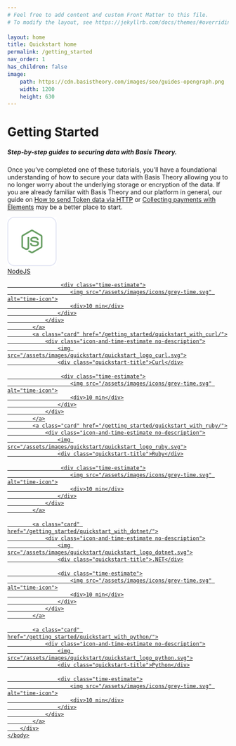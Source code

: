 ```yaml
---
# Feel free to add content and custom Front Matter to this file.
# To modify the layout, see https://jekyllrb.com/docs/themes/#overriding-theme-defaults

layout: home
title: Quickstart home
permalink: /getting_started
nav_order: 1
has_children: false
image:
    path: https://cdn.basistheory.com/images/seo/guides-opengraph.png
    width: 1200
    height: 630
---
```


<html>
    <head>
        <meta charset="utf-8">
        <title>Getting Started with Ruby, Python, .NET, Java, C#, cURL, NodeJS</title>
    </head>
    <body class="quickstart-home-page">
        <div class="header-and-description">
            <h1>Getting Started</h1>
            <h5>Step-by-step guides to securing data with Basis Theory.</h5>
            <p>Once you’ve completed one of these tutorials, you’ll have a foundational understanding of how to secure your data with Basis Theory allowing you to no longer worry about the underlying storage or encryption of the data. If you are already familiar with Basis Theory and our platform in general, our guide on <a href="/guides/use-token-data-in-http-requests/">How to send Token data via HTTP</a> or <a href="/guides/collect-atomic-cards-with-elements/">Collecting payments with Elements</a> may be a better place to start.</p>
        </div>
        <div class="cards">
            <a class="card" href="/getting_started/quickstart_with_nodejs/">
                <div class="icon-and-time-estimate no-description">
                    <img src="/assets/images/quickstart/quickstart_logo_nodejs.svg">
                    <div class="quickstart-title">NodeJS</div>

                     <div class="time-estimate">
                        <img src="/assets/images/icons/grey-time.svg" alt="time-icon">
                        <div>10 min</div>
                    </div>
                </div>
            </a>
            <a class="card" href="/getting_started/quickstart_with_curl/">
                <div class="icon-and-time-estimate no-description">
                    <img src="/assets/images/quickstart/quickstart_logo_curl.svg">
                    <div class="quickstart-title">Curl</div>

                     <div class="time-estimate">
                        <img src="/assets/images/icons/grey-time.svg" alt="time-icon">
                        <div>10 min</div>
                    </div>
                </div>
            </a>
            <a class="card" href="/getting_started/quickstart_with_ruby/">
                <div class="icon-and-time-estimate no-description">
                    <img src="/assets/images/quickstart/quickstart_logo_ruby.svg">
                    <div class="quickstart-title">Ruby</div>

                     <div class="time-estimate">
                        <img src="/assets/images/icons/grey-time.svg" alt="time-icon">
                        <div>10 min</div>
                    </div>
                </div>
            </a>

            <a class="card" href="/getting_started/quickstart_with_dotnet/">
                <div class="icon-and-time-estimate no-description">
                    <img src="/assets/images/quickstart/quickstart_logo_dotnet.svg">
                    <div class="quickstart-title">.NET</div>

                    <div class="time-estimate">
                        <img src="/assets/images/icons/grey-time.svg" alt="time-icon">
                        <div>10 min</div>
                    </div>
                </div>
            </a>

            <a class="card" href="/getting_started/quickstart_with_python/">
                <div class="icon-and-time-estimate no-description">
                    <img src="/assets/images/quickstart/quickstart_logo_python.svg">
                    <div class="quickstart-title">Python</div>

                    <div class="time-estimate">
                        <img src="/assets/images/icons/grey-time.svg" alt="time-icon">
                        <div>10 min</div>
                    </div>
                </div>
            </a>
        </div>
    </body>
</html>